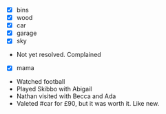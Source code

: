 - [x] bins
- [x] wood
- [x] car
- [x] garage 
- [x] sky
- Not yet resolved. Complained 
- [x] mama
- Watched football
- Played Skibbo with Abigail
- Nathan visited with Becca and Ada
- Valeted #car for £90, but it was worth it. Like new.